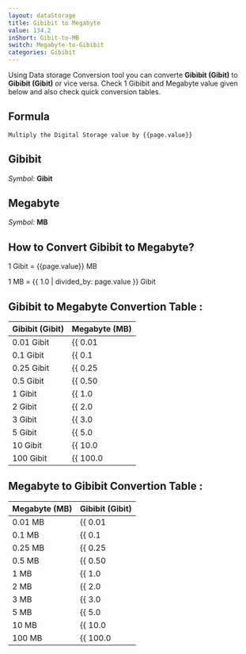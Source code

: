 ```yaml
---
layout: dataStorage
title: Gibibit to Megabyte
value: 134.2
inShort: Gibit-to-MB
switch: Megabyte-to-Gibibit
categories: Gibibit
---
```


Using Data storage Conversion tool you can converte **Gibibit (Gibit)** to **Gibibit (Gibit)** or vice versa. Check 1 Gibibit and Megabyte value given below and also check quick conversion tables.

## Formula
`Multiply the Digital Storage value by {{page.value}}`

## Gibibit
*Symbol:* **Gibit**

## Megabyte
*Symbol:* **MB**

## How to Convert Gibibit to Megabyte?

1 Gibit = {{page.value}} MB

1 MB = {{ 1.0 | divided_by: page.value }} Gibit


## Gibibit to Megabyte Convertion Table :

| Gibibit (Gibit) | Megabyte (MB) |
| ---- | ---- |
| 0.01 Gibit | {{ 0.01 | times: page.value }} MB |
| 0.1 Gibit | {{ 0.1 | times: page.value }} MB |
| 0.25 Gibit | {{ 0.25 | times: page.value }} MB |
| 0.5 Gibit | {{ 0.50 | times: page.value }} MB |
| 1 Gibit | {{ 1.0 | times: page.value }} MB |
| 2 Gibit | {{ 2.0 | times: page.value }} MB |
| 3 Gibit | {{ 3.0 | times: page.value }} MB |
| 5 Gibit | {{ 5.0 | times: page.value }} MB |
| 10 Gibit | {{ 10.0 | times: page.value }} MB |
| 100 Gibit | {{ 100.0 | times: page.value }} MB |

## Megabyte to Gibibit Convertion Table :

| Megabyte (MB) | Gibibit (Gibit) |
| ---- | ---- |
| 0.01 MB | {{ 0.01 | divided_by: page.value }} Gibit |
| 0.1 MB | {{ 0.1 | divided_by: page.value }} Gibit |
| 0.25 MB | {{ 0.25 | divided_by: page.value }} Gibit |
| 0.5 MB | {{ 0.50 | divided_by: page.value }} Gibit |
| 1 MB | {{ 1.0 | divided_by: page.value }} Gibit |
| 2 MB | {{ 2.0 | divided_by: page.value }} Gibit |
| 3 MB | {{ 3.0 | divided_by: page.value }} Gibit |
| 5 MB | {{ 5.0 | divided_by: page.value }} Gibit |
| 10 MB | {{ 10.0 | divided_by: page.value }} Gibit |
| 100 MB | {{ 100.0 | divided_by: page.value }} Gibit |


<script>
document.getElementById('selectInput')[11].selected = true
document.getElementById('selectOutput')[8].selected = true
</script>
